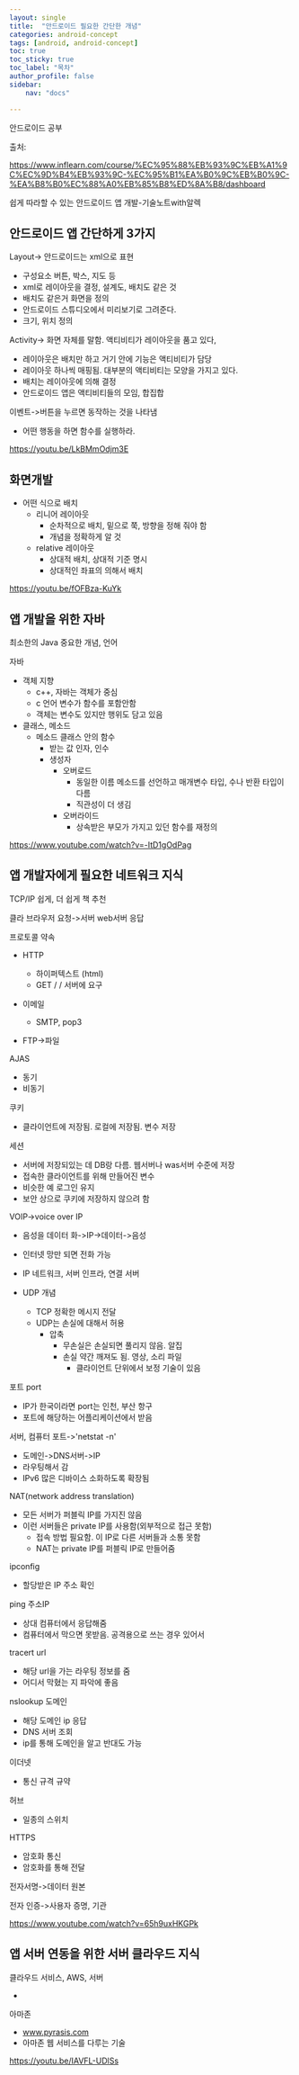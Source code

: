 ```yaml
---
layout: single
title:  "안드로이드 필요한 간단한 개념"
categories: android-concept
tags: [android, android-concept]
toc: true
toc_sticky: true
toc_label: "목차"
author_profile: false
sidebar:
    nav: "docs"

---
```




안드로이드 공부

출처:

<https://www.inflearn.com/course/%EC%95%88%EB%93%9C%EB%A1%9C%EC%9D%B4%EB%93%9C-%EC%95%B1%EA%B0%9C%EB%B0%9C-%EA%B8%B0%EC%88%A0%EB%85%B8%ED%8A%B8/dashboard>

쉽게 따라할 수 있는 안드로이드 앱 개발-기술노트with알렉



## 안드로이드 앱 간단하게 3가지

Layout-> 안드로이드는 xml으로 표현

- 구성요소 버튼, 박스, 지도 등
- xml로 레이아웃을 결정, 설계도, 배치도 같은 것
- 배치도 같은거 화면을 정의
- 안드로이드 스튜디오에서 미리보기로 그려준다.
- 크기, 위치 정의

Activity-> 화면 자체를 말함. 액티비티가 레이아웃을 품고 있다,

- 레이아웃은 배치만 하고 거기 안에 기능은 액티비티가 담당
- 레이아웃 하나씩 매핑됨. 대부분의 액티비티는 모양을 가지고 있다.
- 배치는 레이아웃에 의해 결정
- 안드로이드 앱은 액티비티들의 모임, 합집합

이벤트->버튼을 누르면 동작하는 것을 나타냄

- 어떤 행동을 하면 함수를 실행하라.



<https://youtu.be/LkBMmOdjm3E>



## 화면개발

- 어떤 식으로 배치
  - 리니어 레이아웃
    - 순차적으로 배치, 밑으로 쭉, 방향을 정해 줘야 함
    - 개념을 정확하게 알 것
  - relative 레이아웃
    - 상대적 배치, 상대적 기준 명시
    - 상대적인 좌표의 의해서 배치



<https://youtu.be/fOFBza-KuYk>



## 앱 개발을 위한 자바

최소한의 Java 중요한 개념, 언어

 자바

- 객체 지향
  - c++, 자바는 객체가 중심
  - c 언어 변수가 함수를 포함안함
  - 객체는 변수도 있지만 행위도 담고 있음
- 클래스, 메소드
  - 메소드 클래스 안의 함수
    - 받는 값 인자, 인수
    - 생성자
      - 오버로드
        - 동일한 이름 메소드를 선언하고 매개변수 타입, 수나 반환 타입이 다름 
        - 직관성이 더 생김
      - 오버라이드
        - 상속받은 부모가 가지고 있던 함수를 재정의



<https://www.youtube.com/watch?v=-ItD1gOdPag>



## 앱 개발자에게 필요한 네트워크 지식

TCP/IP 쉽게, 더 쉽게 책 추천

클라 브라우저 요청->서버 web서버 응답

프로토콜 약속

- HTTP
  - 하이퍼텍스트 (html)
  - GET / / 서버에 요구 

- 이메일
  - SMTP, pop3

- FTP->파일

AJAS

- 동기
-  비동기

쿠키

- 클라이언트에 저장됨. 로컬에 저장됨. 변수 저장

세션

- 서버에 저장되있는 데 DB랑 다름. 웹서버나 was서버 수준에 저장
- 접속한 클라이언트를 위해 만들어진 변수
- 비슷한 예 로그인 유지
- 보안 상으로 쿠키에 저장하지 않으려 함

VOIP->voice over IP

- 음성을 데이터 화->IP->데이터->음성
- 인터넷 망만 되면 전화 가능
- IP 네트워크, 서버 인프라, 연결 서버

- UDP 개념
  - TCP 정확한 메시지 전달
  - UDP는 손실에 대해서 허용
    - 압축 
      - 무손실은 손실되면 풀리지 않음. 알집
      - 손실 약간 깨져도 됨. 영상, 소리 파일
        - 클라이언트 단위에서 보정 기술이 있음

포트 port

- IP가 한국이라면 port는 인천, 부산 항구
- 포트에 해당하는 어플리케이션에서 받음

서버, 컴퓨터 포트->'netstat -n'

- 도메인->DNS서버->IP 
- 라우팅해서 감
- IPv6 많은 디바이스 소화하도록 확장됨

NAT(network address translation)

- 모든 서버가 퍼블릭 IP를 가지진 않음
- 이런 서버들은 private IP를 사용함(외부적으로 접근 못함)
  - 접속 방법 필요함. 이 IP로 다른 서버들과 소통 못함
  - NAT는 private IP를 퍼블릭 IP로 만들어줌

ipconfig

- 할당받은 IP 주소 확인

ping 주소IP

- 상대 컴퓨터에서 응답해줌
- 컴퓨터에서 막으면 못받음. 공격용으로 쓰는 경우 있어서

tracert url

- 해당 url을 가는 라우팅 정보를 줌
- 어디서 막혔는 지 파악에 좋음

nslookup 도메인

- 해당 도메인 ip 응답
- DNS 서버 조회
- ip를 통해 도메인을 알고 반대도 가능

이더넷

- 통신 규격 규약

허브

- 일종의 스위치

HTTPS

- 암호화 통신
- 암호화를 통해 전달

전자서명->데이터 원본

전자 인증->사용자 증명, 기관



<https://www.youtube.com/watch?v=65h9uxHKGPk>



## 앱 서버 연동을 위한 서버 클라우드 지식

클라우드 서비스, AWS, 서버

- 

아마존

- www.pyrasis.com
- 아마존 웹 서비스를 다루는 기술

<https://youtu.be/IAVFL-UDlSs>
